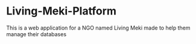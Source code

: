 # Living-Meki-Platform
This is a web application for a NGO named Living Meki made to help them manage their databases
